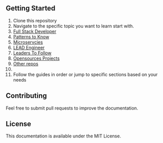 
## Getting Started

1. Clone this repository
2. Navigate to the specific topic you want to learn start with.
3. [Full Stack Developer ](FULL_STACK.md)
4. [Patterns to Know](Fullstack_Patterns.md)
4. [Microservcies](Microservices.md)
6. [LEAD Engineer](LEAD.md)
7. [Leaders To Follow](INDUSTRY_LEADERS.md)
8. [Opensources Projects](OPEN_SOURCE.md)
9. [Other repos](REPOSITORIES.md)
10.
7. Follow the guides in order or jump to specific sections based on your needs

## Contributing

Feel free to submit pull requests to improve the documentation.  

## License

This documentation is available under the MIT License.  
